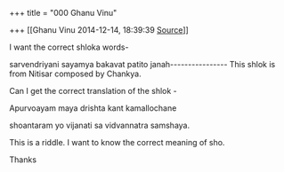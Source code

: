 +++
title = "000 Ghanu Vinu"

+++
[[Ghanu Vinu	2014-12-14, 18:39:39 [Source](https://groups.google.com/g/samskrita/c/AjAzts558Ao)]]



I want the correct shloka words-

sarvendriyani sayamya bakavat patito janah---------------- This shlok is from Nitisar composed by Chankya.

  

  

Can I get the correct translation of the shlok -

Apurvoayam maya drishta kant kamallochane

shoantaram yo vijanati sa vidvannatra samshaya.

This is a riddle. I want to know the correct meaning of sho.

Thanks

  

